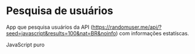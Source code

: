 # Pesquisa de usuários

App que pesquisa usuários da API (https://randomuser.me/api/?seed=javascript&results=100&nat=BR&noinfo) com informações estatíscas.

JavaScript puro

